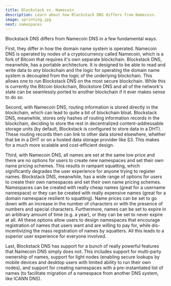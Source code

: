 ```yaml
---
title: Blockstack vs. Namecoin
description: Learn about how Blockstack DNS differs from Namecoin.
image: sprinting.jpg
next: namespaces
---
```


Blockstack DNS differs from Namecoin DNS in a few fundamental ways.

First, they differ in how the domain name system is operated. Namecoin DNS is operated by nodes of a cryptocurrency called Namecoin, which is a fork of Bitcoin that requires it's own separate blockchain. Blockstack DNS, meanwhile, has a portable architecture. It is designed to be able to read and write data to *any* blockchain and the logic for operating the domain name system is decoupled from the logic of the underlying blockchain. This allows one to run Blockstack DNS on the most secure blockchain. While this is currently the Bitcoin blockchain, Blockstore DNS and all of the network's state can be seamlessly ported to another blockchain if it ever makes sense to do so.

Second, with Namecoin DNS, routing information is stored directly in the blockchain, which can lead to quite a bit of blockchain bloat. Blockstack DNS, meanwhile, stores only hashes of routing information records in the blockchain, deciding to store the rest in decentralized content-addressable storage units (by default, Blockstack is configured to store data in a DHT). These routing records then can link to other data stored elsewhere, whether that be in a DHT or on a hosted data storage provider like S3. This makes for a much more scalable and cost-efficient design.

Third, with Namecoin DNS, all names are set at the same low price and there are no options for users to create new namespaces and set their own name pricing schemes. This results in rampant squatting, which significantly degrades the user experience for anyone trying to register names. Blockstack DNS, meanwhile, has a wide range of options for users to create their own namespaces and set their own name pricing schemes. Namespaces can be created with really cheap names (great for a username namespace) or they can be created with really expensive names (great for a domain namespace resilient to squatting). Name prices can be set to go down with an increase in the number of characters or with the presence of numbers and special characters. Furthermore, names can be set to expire in an arbitrary amount of time (e.g. a year), or they can be set to never expire at all. All these options allow users to design namespaces that encourage registration of names that users want and are willing to pay for, while dis-incentivizing the mass registration of names by squatters. All this leads to a superior user experience for everyone involved.

Last, Blockstack DNS has support for a bunch of really powerful features that Namecoin DNS simply does not. This includes support for multi-party ownership of names, support for light nodes (enabling secure lookups by mobile devices and desktop users with limited ability to run their own nodes), and support for creating namespaces with a pre-instantiated list of names (to facilitate migration of a namespace from another DNS system, like ICANN DNS).
